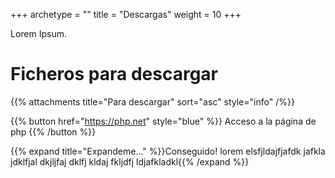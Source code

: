 +++
archetype = ""
title = "Descargas"
weight = 10
+++

Lorem Ipsum.

# Ficheros para descargar

{{% attachments title="Para descargar" sort="asc" style="info" /%}}

{{% button href="https://php.net" style="blue" %}} Acceso a la página de php
{{% /button %}}

{{% expand title="Expandeme..." %}}Conseguido! lorem elsfjldajfjafdk jafkla jdklfjal dkjljfaj dklfj kldaj fkljdfj ldjafkladkl{{% /expand %}}
